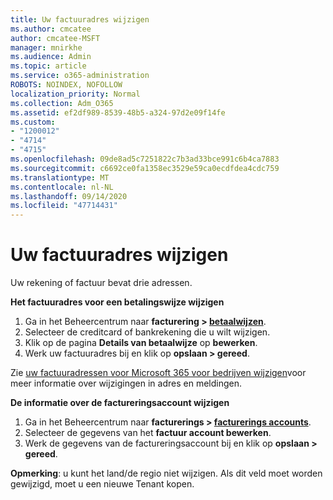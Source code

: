 ```yaml
---
title: Uw factuuradres wijzigen
ms.author: cmcatee
author: cmcatee-MSFT
manager: mnirkhe
ms.audience: Admin
ms.topic: article
ms.service: o365-administration
ROBOTS: NOINDEX, NOFOLLOW
localization_priority: Normal
ms.collection: Adm_O365
ms.assetid: ef2df989-8539-48b5-a324-97d2e09f14fe
ms.custom:
- "1200012"
- "4714"
- "4715"
ms.openlocfilehash: 09de8ad5c7251822c7b3ad33bce991c6b4ca7883
ms.sourcegitcommit: c6692ce0fa1358ec3529e59ca0ecdfdea4cdc759
ms.translationtype: MT
ms.contentlocale: nl-NL
ms.lasthandoff: 09/14/2020
ms.locfileid: "47714431"
---
```

# <a name="change-your-billing-address"></a>Uw factuuradres wijzigen

Uw rekening of factuur bevat drie adressen.

**Het factuuradres voor een betalingswijze wijzigen**

1. Ga in het Beheercentrum naar **facturering > [betaalwijzen](https://go.microsoft.com/fwlink/p/?linkid=2018806)**.
2. Selecteer de creditcard of bankrekening die u wilt wijzigen.
3. Klik op de pagina **Details van betaalwijze** op **bewerken**.
4. Werk uw factuuradres bij en klik op **opslaan > gereed**.

Zie [uw factuuradressen voor Microsoft 365 voor bedrijven wijzigen](https://docs.microsoft.com/microsoft-365/commerce/billing-and-payments/change-your-billing-addresses?view=o365-worldwide)voor meer informatie over wijzigingen in adres en meldingen.

**De informatie over de factureringsaccount wijzigen**

1. Ga in het Beheercentrum naar **facturerings > [facturerings accounts](https://admin.microsoft.com/Adminportal/Home?source=applauncher#/BillingAccounts/billing-accounts)**.
2. Selecteer de gegevens van het **factuur account bewerken**.
3. Werk de gegevens van de factureringsaccount bij en klik op **opslaan > gereed**.

**Opmerking**: u kunt het land/de regio niet wijzigen. Als dit veld moet worden gewijzigd, moet u een nieuwe Tenant kopen.
